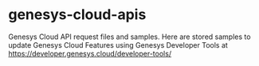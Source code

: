 # genesys-cloud-apis
Genesys Cloud API request files and samples.
Here are stored samples to update Genesys Cloud Features using Genesys Developer Tools at https://developer.genesys.cloud/developer-tools/
